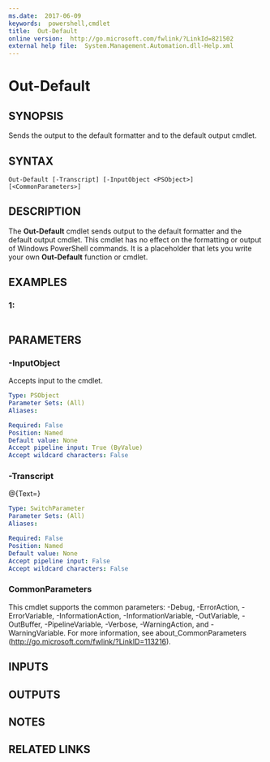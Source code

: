 ```yaml
---
ms.date:  2017-06-09
keywords:  powershell,cmdlet
title:  Out-Default
online version:  http://go.microsoft.com/fwlink/?LinkId=821502
external help file:  System.Management.Automation.dll-Help.xml
---
```


# Out-Default

## SYNOPSIS
Sends the output to the default formatter and to the default output cmdlet.

## SYNTAX

```
Out-Default [-Transcript] [-InputObject <PSObject>] [<CommonParameters>]
```

## DESCRIPTION
The **Out-Default** cmdlet sends output to the default formatter and the default output cmdlet.
This cmdlet has no effect on the formatting or output of Windows PowerShell commands.
It is a placeholder that lets you write your own **Out-Default** function or cmdlet.

## EXAMPLES

### 1:
```

```

## PARAMETERS

### -InputObject
Accepts input to the cmdlet.

```yaml
Type: PSObject
Parameter Sets: (All)
Aliases: 

Required: False
Position: Named
Default value: None
Accept pipeline input: True (ByValue)
Accept wildcard characters: False
```

### -Transcript
@{Text=}

```yaml
Type: SwitchParameter
Parameter Sets: (All)
Aliases: 

Required: False
Position: Named
Default value: None
Accept pipeline input: False
Accept wildcard characters: False
```

### CommonParameters
This cmdlet supports the common parameters: -Debug, -ErrorAction, -ErrorVariable, -InformationAction, -InformationVariable, -OutVariable, -OutBuffer, -PipelineVariable, -Verbose, -WarningAction, and -WarningVariable. For more information, see about_CommonParameters (http://go.microsoft.com/fwlink/?LinkID=113216).

## INPUTS

## OUTPUTS

## NOTES

## RELATED LINKS

